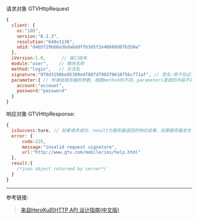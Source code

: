 

请求对象
GTVHttpRequest

``` javascript
{
  client: {
    os:"iOS",
    version:"8.1.3",
    resolution:"640x1136",
    udid:"d4b5f29bb8a3bda6ddffb3d5f2e48688d07b350a"
  },
  iVersion:1.0,      // 接口版本
  module:"user",    // 模块名称
  method:"login",   // 方法名
  signature:"970d3198be85389ed7807d790370610f56cf71af", // 签名:用于验证客户端有权访问接口
  parameter:{ // 传递给服务器的参数，根据method的不同，parameters里面的内容不同.
    account:"account",
    password:"password"
  }
}
```

响应对象
GTVHttpResponse:
```javascript
{
  isSuccess:ture, // 如果请求成功，result为服务器返回的响应结果。如果服务器发生错误,error为服务器返回的错误信息。
  error: {
      code:225,
      message:"invalid request signature",
      url:"http://www.gtv.com/mobile/ios/help.html"
  },
  result:{
    /*json object returned by server*/
  }
}
```
---

参考链接:
> [来自HeroKu的HTTP API 设计指南(中文版)](http://get.jobdeer.com/343.get)
